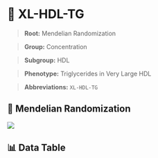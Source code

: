 # 🧪 XL-HDL-TG

> **Root:** Mendelian Randomization

> **Group:** Concentration  

> **Subgroup:** HDL

> **Phenotype:** Triglycerides in Very Large HDL  

> **Abbreviations:** `XL-HDL-TG`

## 🧬 Mendelian Randomization  

<img src="/MR/Figures/Inverse/XLhengxianHDLhengxianTG.png"/>


## 📊 Data Table


<CsvTableMRI src="/MR_Data/Inverse/XLhengxianHDLhengxianTG.csv"/>
